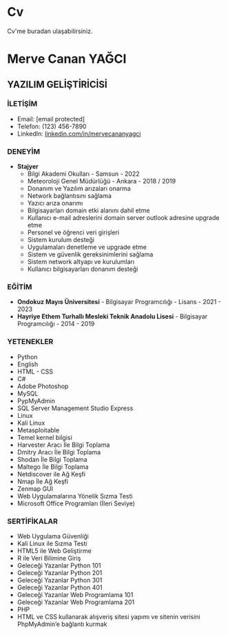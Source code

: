 # Cv
Cv'me buradan ulaşabilirsiniz.
# Merve Canan YAĞCI
## YAZILIM GELİŞTİRİCİSİ

### İLETİŞİM
- Email: [email protected]
- Telefon: (123) 456-7890
- LinkedIn: [linkedin.com/in/mervecananyagci](https://www.linkedin.com/in/mervecananyagci)

### DENEYİM
- **Stajyer**
  - Bilgi Akademi Okulları - Samsun - 2022
  - Meteoroloji Genel Müdürlüğü - Ankara - 2018 / 2019
  - Donanım ve Yazılım arızaları onarma
  - Network bağlantısını sağlama
  - Yazıcı arıza onarımı
  - Bilgisayarları domain etki alanını dahil etme
  - Kullanıcı e-mail adreslerini domain server outlook adresine upgrade etme
  - Personel ve öğrenci veri girişleri
  - Sistem kurulum desteği
  - Uygulamaları denetleme ve upgrade etme
  - Sistem ve güvenlik gereksinimlerini sağlama
  - Sistem network altyapı ve kurulumları
  - Kullanıcı bilgisayarları donanım desteği

### EĞİTİM
- **Ondokuz Mayıs Üniversitesi** - Bilgisayar Programcılığı - Lisans - 2021 - 2023
- **Hayriye Ethem Turhallı Mesleki Teknik Anadolu Lisesi** - Bilgisayar Programcılığı - 2014 - 2019

### YETENEKLER
- Python
- English
- HTML - CSS
- C#
- Adobe Photoshop
- MySQL
- PypMyAdmin
- SQL Server Management Studio Express
- Linux
- Kali Linux
- Metasploitable
- Temel kernel bilgisi
- Harvester Aracı İle Bilgi Toplama
- Dmitry Aracı İle Bilgi Toplama
- Shodan İle Bilgi Toplama
- Maltego İle Bilgi Toplama
- Netdiscover ile Ağ Keşfi
- Nmap İle Ağ Keşfi
- Zenmap GUI
- Web Uygulamalarına Yönelik Sızma Testi
- Microsoft Office Programları (İleri Seviye)

### SERTİFİKALAR
- Web Uygulama Güvenliği
- Kali Linux ile Sızma Testi
- HTML5 ile Web Geliştirme
- R ile Veri Bilimine Giriş
- Geleceği Yazanlar Python 101
- Geleceği Yazanlar Python 201
- Geleceği Yazanlar Python 301
- Geleceği Yazanlar Python 401
- Geleceği Yazanlar Web Programlama 101
- Geleceği Yazanlar Web Programlama 201
- PHP
- HTML ve CSS kullanarak alışveriş sitesi yapımı ve sitenin verisini PhpMyAdmin’e bağlantı kurmak
